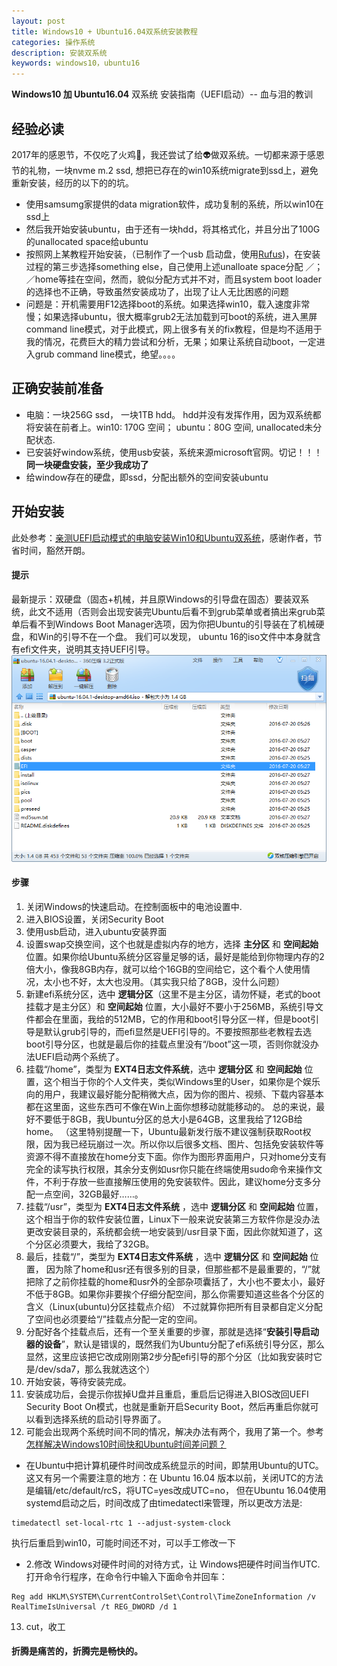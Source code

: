 ```yaml
---
layout: post
title: Windows10 + Ubuntu16.04双系统安装教程
categories: 操作系统
description: 安装双系统
keywords: windows10，ubuntu16
---
```


**Windows10 加 Ubuntu16.04** 双系统 安装指南（UEFI启动）-- 血与泪的教训

## 经验必读
2017年的感恩节，不仅吃了火鸡🦃️，我还尝试了给👽做双系统。一切都来源于感恩节的礼物，一块nvme m.2 ssd, 想把已存在的win10系统migrate到ssd上，避免重新安装，经历的以下的的坑。
* 使用samsumg家提供的data migration软件，成功复制的系统，所以win10在ssd上
* 然后我开始安装ubuntu，由于还有一块hdd，将其格式化，并且分出了100G的unallocated space给ubuntu
* 按照网上某教程开始安装，（已制作了一个usb 启动盘，使用[Rufus](https://rufus.akeo.ie/))，在安装过程的第三步选择something else，自己使用上述unalloate space分配 ／；／home等挂在空间，然而，貌似分配方式并不对，而且system boot loader的选择也不正确，导致虽然安装成功了，出现了让人无比困惑的问题
* 问题是：开机需要用F12选择boot的系统。如果选择win10，载入速度非常慢；如果选择ubuntu，很大概率grub2无法加载到可boot的系统，进入黑屏command line模式，对于此模式，网上很多有关的fix教程，但是均不适用于我的情况，花费巨大的精力尝试和分析，无果；如果让系统自动boot，一定进入grub command line模式，绝望。。。。

## 正确安装前准备
* 电脑：一块256G ssd， 一块1TB hdd。 hdd并没有发挥作用，因为双系统都将安装在前者上。win10: 170G 空间； ubuntu：80G 空间, unallocated未分配状态.
* 已安装好window系统，使用usb安装，系统来源microsoft官网。切记！！！**同一块硬盘安装，至少我成功了**
* 给window存在的硬盘，即ssd，分配出额外的空间安装ubuntu


## 开始安装
此处参考：[亲测UEFI启动模式的电脑安装Win10和Ubuntu双系统](http://blog.csdn.net/ysy950803/article/details/52643737)，感谢作者，节省时间，豁然开朗。

#### 提示
最新提示：双硬盘（固态+机械，并且原Windows的引导盘在固态）要装双系统，此文不适用（否则会出现安装完Ubuntu后看不到grub菜单或者搞出来grub菜单后看不到Windows Boot Manager选项，因为你把Ubuntu的引导装在了机械硬盘，和Win的引导不在一个盘。
我们可以发现， ubuntu 16的iso文件中本身就含有efi文件夹，说明其支持UEFI引导。
![](/images/posts/ubuntu_efi.png)

#### 步骤
1. 关闭Windows的快速启动。在控制面板中的电池设置中.
2. 进入BIOS设置，关闭Security Boot
3. 使用usb启动，进入ubuntu安装界面
4. 设置swap交换空间，这个也就是虚拟内存的地方，选择 **主分区** 和 **空间起始** 位置。如果你给Ubuntu系统分区容量足够的话，最好是能给到你物理内存的2倍大小，像我8GB内存，就可以给个16GB的空间给它，这个看个人使用情况，太小也不好，太大也没用。（其实我只给了8GB，没什么问题）
5. 新建efi系统分区，选中 **逻辑分区**（这里不是主分区，请勿怀疑，老式的boot挂载才是主分区）和 **空间起始** 位置，大小最好不要小于256MB，系统引导文件都会在里面，我给的512MB，它的作用和boot引导分区一样，但是boot引导是默认grub引导的，而efi显然是UEFI引导的。不要按照那些老教程去选boot引导分区，也就是最后你的挂载点里没有“/boot”这一项，否则你就没办法UEFI启动两个系统了。
6. 挂载“/home”，类型为 **EXT4日志文件系统**，选中 **逻辑分区** 和 **空间起始** 位置，这个相当于你的个人文件夹，类似Windows里的User，如果你是个娱乐向的用户，我建议最好能分配稍微大点，因为你的图片、视频、下载内容基本都在这里面，这些东西可不像在Win上面你想移动就能移动的。
总的来说，最好不要低于8GB，我Ubuntu分区的总大小是64GB，这里我给了12GB给home。
（这里特别提醒一下，Ubuntu最新发行版不建议强制获取Root权限，因为我已经玩崩过一次。所以你以后很多文档、图片、包括免安装软件等资源不得不直接放在home分支下面。你作为图形界面用户，只对home分支有完全的读写执行权限，其余分支例如usr你只能在终端使用sudo命令来操作文件，不利于存放一些直接解压使用的免安装软件。因此，建议home分支多分配一点空间，32GB最好……。
7. 挂载“/usr”，类型为 **EXT4日志文件系统** ，选中 **逻辑分区** 和 **空间起始** 位置，这个相当于你的软件安装位置，Linux下一般来说安装第三方软件你是没办法更改安装目录的，系统都会统一地安装到/usr目录下面，因此你就知道了，这个分区必须要大，我给了32GB。
8. 最后，挂载“/”，类型为 **EXT4日志文件系统** ，选中 **逻辑分区** 和 **空间起始** 位置，
因为除了home和usr还有很多别的目录，但那些都不是最重要的，“/”就把除了之前你挂载的home和usr外的全部杂项囊括了，大小也不要太小，最好不低于8GB。如果你非要挨个仔细分配空间，那么你需要知道这些各个分区的含义（Linux(ubuntu)分区挂载点介绍）
不过就算你把所有目录都自定义分配了空间也必须要给“/”挂载点分配一定的空间。
9. 分配好各个挂载点后，还有一个至关重要的步骤，那就是选择“**安装引导启动器的设备**”，默认是错误的，既然我们为Ubuntu分配了efi系统引导分区，那么显然，这里应该把它改成刚刚第2步分配efi引导的那个分区（比如我安装时它是/dev/sda7，那么我就选这个）
10. 开始安装，等待安装完成。
11. 安装成功后，会提示你拔掉U盘并且重启，重启后记得进入BIOS改回UEFI Security Boot On模式，也就是重新开启Security Boot，然后再重启你就可以看到选择系统的启动引导界面了。
12. 可能会出现两个系统时间不同的情况，解决办法有两个，我用了第一个。参考 [怎样解决Windows10时间快和Ubuntu时间差问题？](https://www.zhihu.com/question/46525639?sort=created)
* 在Ubuntu中把计算机硬件时间改成系统显示的时间，即禁用Ubuntu的UTC。这又有另一个需要注意的地方：在 Ubuntu 16.04 版本以前，关闭UTC的方法是编辑/etc/default/rcS，将UTC=yes改成UTC=no， 但在Ubuntu 16.04使用systemd启动之后，时间改成了由timedatectl来管理，所以更改方法是:
```
timedatectl set-local-rtc 1 --adjust-system-clock
```
执行后重启到win10，可能时间还不对，可以手工修改一下
* 2.修改 Windows对硬件时间的对待方式，让 Windows把硬件时间当作UTC.
打开命令行程序，在命令行中输入下面命令并回车：
```
Reg add HKLM\SYSTEM\CurrentControlSet\Control\TimeZoneInformation /v RealTimeIsUniversal /t REG_DWORD /d 1
```
13. cut，收工

#### 折腾是痛苦的，折腾完是畅快的。
